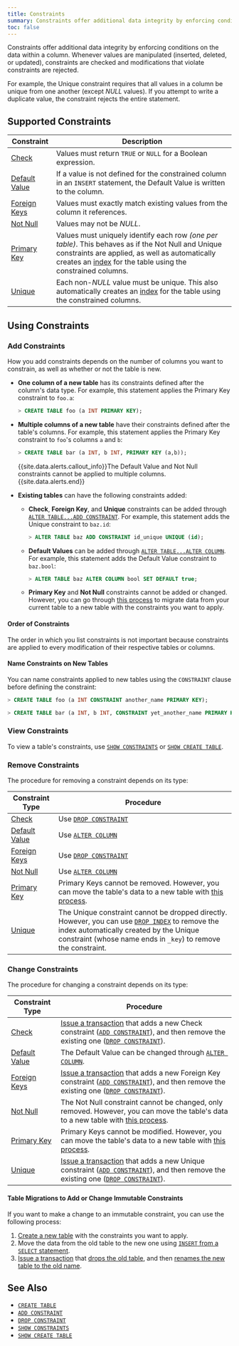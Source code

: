 ```yaml
---
title: Constraints
summary: Constraints offer additional data integrity by enforcing conditions on the data within a column. 
toc: false
---
```


Constraints offer additional data integrity by enforcing conditions on the data within a column. Whenever values are manipulated (inserted, deleted, or updated), constraints are checked and modifications that violate constraints are rejected.

For example, the Unique constraint requires that all values in a column be unique from one another (except *NULL* values). If you attempt to write a duplicate value, the constraint rejects the entire statement.

<div id="toc"></div>

## Supported Constraints

| Constraint | Description |
|------------|-------------|
| [Check](check.html) | Values must return `TRUE` or `NULL` for a Boolean expression. |
| [Default Value](default-value.html) | If a value is not defined for the constrained column in an `INSERT` statement, the Default Value is written to the column. |
| [Foreign Keys](foreign-key.html) | Values must exactly match existing values from the column it references. |
| [Not Null](not-null.html) | Values may not be *NULL*. |
| [Primary Key](primary-key.html) | Values must uniquely identify each row *(one per table)*. This behaves as if the Not Null and Unique constraints are applied, as well as automatically creates an [index](indexes.html) for the table using the constrained columns. |
| [Unique](unique.html) | Each non-*NULL* value must be unique. This also automatically creates an [index](indexes.html) for the table using the constrained columns. |

## Using Constraints

### Add Constraints

How you add constraints depends on the number of columns you want to constrain, as well as whether or not the table is new.

- **One column of a new table** has its constraints defined after the column's data type. For example, this statement applies the Primary Key constraint to `foo.a`:

  ``` sql
  > CREATE TABLE foo (a INT PRIMARY KEY);
  ```
- **Multiple columns of a new table** have their constraints defined after the table's columns. For example, this statement applies the Primary Key constraint to `foo`'s columns `a` and `b`:

  ``` sql
  > CREATE TABLE bar (a INT, b INT, PRIMARY KEY (a,b));
  ```

  {{site.data.alerts.callout_info}}The Default Value and Not Null constraints cannot be applied to multiple columns.{{site.data.alerts.end}}

- **Existing tables** can have the following constraints added:
  - **Check**, **Foreign Key**, and **Unique** constraints can be added through [`ALTER TABLE...ADD CONSTRAINT`](add-constraint.html). For example, this statement adds the Unique constraint to `baz.id`:

    ~~~ sql
    > ALTER TABLE baz ADD CONSTRAINT id_unique UNIQUE (id);
    ~~~

  - **Default Values** can be added through [`ALTER TABLE...ALTER COLUMN`](alter-column.html#set-or-change-a-default-value). For example, this statement adds the Default Value constraint to `baz.bool`:

    ~~~ sql
    > ALTER TABLE baz ALTER COLUMN bool SET DEFAULT true;
    ~~~

  - **Primary Key** and **Not Null** constraints cannot be added or changed. However, you can go through [this process](#table-migrations-to-add-or-change-immutable-constraints) to migrate data from your current table to a new table with the constraints you want to apply.

#### Order of Constraints

The order in which you list constraints is not important because constraints are applied to every modification of their respective tables or columns.

#### Name Constraints on New Tables

You can name constraints applied to new tables using the `CONSTRAINT` clause before defining the constraint:

``` sql
> CREATE TABLE foo (a INT CONSTRAINT another_name PRIMARY KEY);

> CREATE TABLE bar (a INT, b INT, CONSTRAINT yet_another_name PRIMARY KEY (a,b));
```

### View Constraints

To view a table's constraints, use [`SHOW CONSTRAINTS`](show-constraints.html) or [`SHOW CREATE TABLE`](show-create-table.html).

### Remove Constraints

The procedure for removing a constraint depends on its type:

| Constraint Type | Procedure |
|-----------------|-----------|
| [Check](check.html) | Use [`DROP CONSTRAINT`](drop-constraint.html) |
| [Default Value](default-value.html) | Use [`ALTER COLUMN`](alter-column.html#remove-default-constraint) |
| [Foreign Keys](foreign-key.html) | Use [`DROP CONSTRAINT`](drop-constraint.html) | 
| [Not Null](not-null.html) | Use [`ALTER COLUMN`](alter-column.html#remove-not-null-constraint) | 
| [Primary Key](primary-key.html) | Primary Keys cannot be removed.  However, you can move the table's data to a new table with [this process](#table-migrations-to-add-or-change-immutable-constraints). | 
| [Unique](unique.html) | The Unique constraint cannot be dropped directly. However, you can use [`DROP INDEX`](drop-index.html) to remove the index automatically created by the Unique constraint (whose name ends in `_key`) to remove the constraint. |

### Change Constraints

The procedure for changing a constraint depends on its type:

| Constraint Type | Procedure |
|-----------------|-----------|
| [Check](check.html) | [Issue a transaction](transactions.html#syntax) that adds a new Check constraint ([`ADD CONSTRAINT`](add-constraint.html)), and then remove the existing one ([`DROP CONSTRAINT`](drop-constraint.html)). |
| [Default Value](default-value.html) | The Default Value can be changed through [`ALTER COLUMN`](alter-column.html). |
| [Foreign Keys](foreign-key.html) | [Issue a transaction](transactions.html#syntax) that adds a new Foreign Key constraint ([`ADD CONSTRAINT`](add-constraint.html)), and then remove the existing one ([`DROP CONSTRAINT`](drop-constraint.html)). | 
| [Not Null](not-null.html) | The Not Null constraint cannot be changed, only removed. However, you can move the table's data to a new table with [this process](#table-migrations-to-add-or-change-immutable-constraints). | 
| [Primary Key](primary-key.html) | Primary Keys cannot be modified.  However, you can move the table's data to a new table with [this process](#table-migrations-to-add-or-change-immutable-constraints). | 
| [Unique](unique.html) | [Issue a transaction](transactions.html#syntax) that adds a new Unique constraint ([`ADD CONSTRAINT`](add-constraint.html)), and then remove the existing one ([`DROP CONSTRAINT`](drop-constraint.html)). |

#### Table Migrations to Add or Change Immutable Constraints

If you want to make a change to an immutable constraint, you can use the following process:

1. [Create a new table](create-table.html) with the constraints you want to apply.
2. Move the data from the old table to the new one using [`INSERT` from a `SELECT` statement](insert.html#insert-from-a-select-statement).
3. [Issue a transaction](transactions.html#syntax) that [drops the old table](drop-table.html), and then [renames the new table to the old name](rename-table.html).

## See Also

- [`CREATE TABLE`](create-table.html)
- [`ADD CONSTRAINT`](add-constraint.html)
- [`DROP CONSTRAINT`](drop-constraint.html)
- [`SHOW CONSTRAINTS`](show-constraints.html)
- [`SHOW CREATE TABLE`](show-create-table.html)
